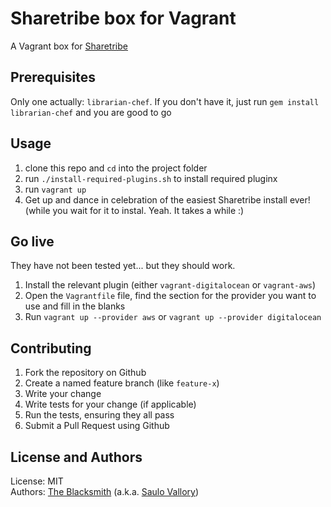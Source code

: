 Sharetribe box for Vagrant
========================

A Vagrant box for [Sharetribe](http://github.com/sharetribe/sharetribe)

Prerequisites
------------

Only one actually: `librarian-chef`. If you don't have it, just run `gem install librarian-chef` and you are good to go

Usage
------------

1. clone this repo and `cd` into the project folder
2. run `./install-required-plugins.sh` to install required pluginx
3. run `vagrant up`
4. Get up and dance in celebration of the easiest Sharetribe install ever! (while you wait for it to instal. Yeah. It takes a while :)

Go live
------------

They have not been tested yet... but they should work. 

1. Install the relevant plugin (either `vagrant-digitalocean` or `vagrant-aws`)
2. Open the `Vagrantfile` file, find the section for the provider you want to use and fill in the blanks
3. Run `vagrant up --provider aws` or `vagrant up --provider digitalocean`


Contributing
------------

1. Fork the repository on Github
2. Create a named feature branch (like `feature-x`)
3. Write your change
4. Write tests for your change (if applicable)
5. Run the tests, ensuring they all pass
6. Submit a Pull Request using Github

License and Authors
-------------------

License: MIT <br>
Authors: [The Blacksmith](http://github.com/theblacksmith) (a.k.a. [Saulo Vallory](http://saulovallory.com))
